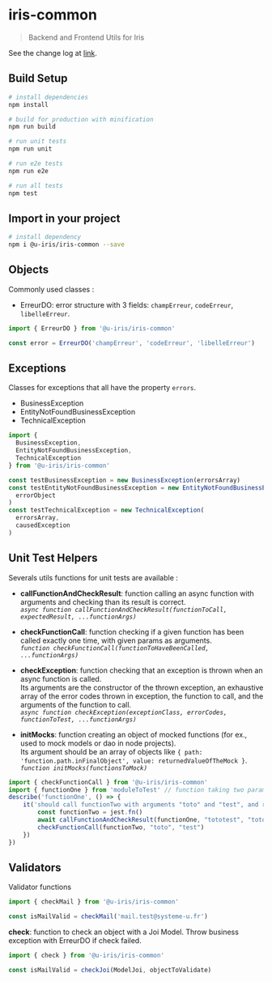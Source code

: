 # iris-common

> Backend and Frontend Utils for Iris

See the change log at [link](release-notes.md).

## Build Setup

```bash
# install dependencies
npm install

# build for production with minification
npm run build

# run unit tests
npm run unit

# run e2e tests
npm run e2e

# run all tests
npm test
```

## Import in your project

```bash
# install dependency
npm i @u-iris/iris-common --save
```

## Objects

Commonly used classes :

- ErreurDO: error structure with 3 fields: `champErreur`, `codeErreur`, `libelleErreur`.

```js
import { ErreurDO } from '@u-iris/iris-common'

const error = ErreurDO('champErreur', 'codeErreur', 'libelleErreur')
```

## Exceptions

Classes for exceptions that all have the property `errors`.

- BusinessException
- EntityNotFoundBusinessException
- TechnicalException

```js
import {
  BusinessException,
  EntityNotFoundBusinessException,
  TechnicalException
} from '@u-iris/iris-common'

const testBusinessException = new BusinessException(errorsArray)
const testEntityNotFoundBusinessException = new EntityNotFoundBusinessException(
  errorObject
)
const testTechnicalException = new TechnicalException(
  errorsArray,
  causedException
)
```

## Unit Test Helpers

Severals utils functions for unit tests are available :

- **callFunctionAndCheckResult**: function calling an async function with arguments and checking than its result is correct.  
  _`async function callFunctionAndCheckResult(functionToCall, expectedResult, ...functionArgs)`_

- **checkFunctionCall**: function checking if a given function has been called exactly one time, with given params as arguments.  
  _`function checkFunctionCall(functionToHaveBeenCalled, ...functionArgs)`_

- **checkException**: function checking that an exception is thrown when an async function is called.  
  Its arguments are the constructor of the thrown exception, an exhaustive array of the error codes thrown in exception, the function to call, and the arguments of the function to call.  
  _`async function checkException(exceptionClass, errorCodes, functionToTest, ...functionArgs)`_

- **initMocks**: function creating an object of mocked functions (for ex., used to mock models or dao in node projects).  
  Its argument should be an array of objects like `{ path: 'function.path.inFinalObject', value: returnedValueOfTheMock }`.  
  _`function initMocks(functionsToMock)`_

```js
import { checkFunctionCall } from '@u-iris/iris-common'
import { functionOne } from 'moduleToTest' // function taking two parameters
describe('functionOne', () => {
    it('should call functionTwo with arguments "toto" and "test", and return "tototest", when called with the parameter "toto" and "test"', () => {
        const functionTwo = jest.fn()
        await callFunctionAndCheckResult(functionOne, "tototest", "toto", "test")
        checkFunctionCall(functionTwo, "toto", "test")
    })
})
```

## Validators

Validator functions

```js
import { checkMail } from '@u-iris/iris-common'

const isMailValid = checkMail('mail.test@systeme-u.fr')
```

**check**: function to check an object with a Joi Model. Throw business exception with ErreurDO if check failed.

```js
import { check } from '@u-iris/iris-common'

const isMailValid = checkJoi(ModelJoi, objectToValidate)
```
